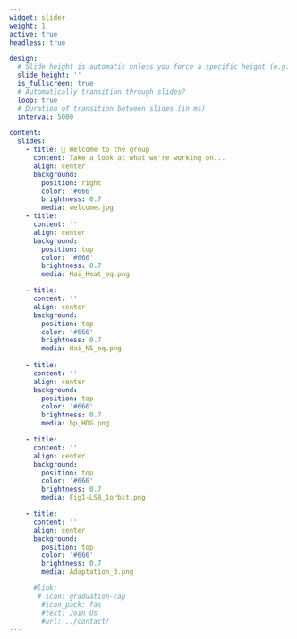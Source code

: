 ```yaml
---
widget: slider
weight: 1
active: true
headless: true

design:
  # Slide height is automatic unless you force a specific height (e.g. '400px')
  slide_height: ''
  is_fullscreen: true
  # Automatically transition through slides?
  loop: true
  # Duration of transition between slides (in ms)
  interval: 5000

content:
  slides:
    - title: 👋 Welcome to the group
      content: Take a look at what we're working on...
      align: center
      background:
        position: right
        color: '#666'
        brightness: 0.7
        media: welcome.jpg
    - title: 
      content: ''
      align: center
      background:
        position: top
        color: '#666'
        brightness: 0.7
        media: Hai_Heat_eq.png

    - title: 
      content: ''
      align: center
      background:
        position: top
        color: '#666'
        brightness: 0.7
        media: Hai_NS_eq.png
        
    - title: 
      content: ''
      align: center
      background:
        position: top
        color: '#666'
        brightness: 0.7
        media: hp_HDG.png

    - title: 
      content: ''
      align: center
      background:
        position: top
        color: '#666'
        brightness: 0.7
        media: Fig1-LS8_1orbit.png

    - title: 
      content: ''
      align: center
      background:
        position: top
        color: '#666'
        brightness: 0.7
        media: Adaptation_3.png

      #link:
       # icon: graduation-cap
        #icon_pack: fas
        #text: Join Us
        #url: ../contact/
---
```

